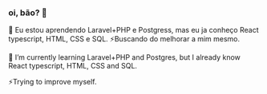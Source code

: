 ### oi, bão? 👋
🌱 Eu estou aprendendo Laravel+PHP e Postgress, mas eu ja conheço React typescript, HTML, CSS e SQL. 
⚡Buscando do melhorar a mim mesmo.

🌱 I’m currently learning Laravel+PHP and Postgres, but I already know React typescript, HTML, CSS and SQL.

⚡Trying to improve myself.

<!--
**rascunhoDias/rascunhoDias** is a ✨ _special_ ✨ repository because its `README.md` (this file) appears on your GitHub profile.

Here are some ideas to get you started:

- 🔭 I’m currently working on ...
- 🌱 I’m currently learning ...
- 👯 I’m looking to collaborate on ...
- 🤔 I’m looking for help with ...
- 💬 Ask me about ...
- 📫 How to reach me: ...
- 😄 Pronouns: ...
- ⚡ Fun fact: ...
-->
